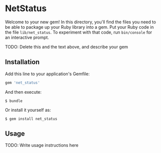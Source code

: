 # NetStatus

Welcome to your new gem! In this directory, you'll find the files you need to be able to package up your Ruby library into a gem. Put your Ruby code in the file `lib/net_status`. To experiment with that code, run `bin/console` for an interactive prompt.

TODO: Delete this and the text above, and describe your gem

## Installation

Add this line to your application's Gemfile:

```ruby
gem 'net_status'
```

And then execute:

    $ bundle

Or install it yourself as:

    $ gem install net_status

## Usage

TODO: Write usage instructions here



